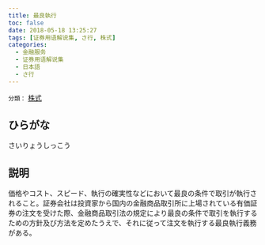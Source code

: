 ```yaml
---
title: 最良執行
toc: false
date: 2018-05-18 13:25:27
tags: [证券用语解说集, さ行, 株式]
categories:
  - 金融服务
  - 证券用语解说集
  - 日本語
  - さ行
---
```


`分類：` [株式](/tags/株式/)

## ひらがな

さいりょうしっこう

## 説明

価格やコスト、スピード、執行の確実性などにおいて最良の条件で取引が執行されること。証券会社は投資家から国内の金融商品取引所に上場されている有価証券の注文を受けた際、金融商品取引法の規定により最良の条件で取引を執行するための方針及び方法を定めたうえで、それに従って注文を執行する最良執行義務がある。

